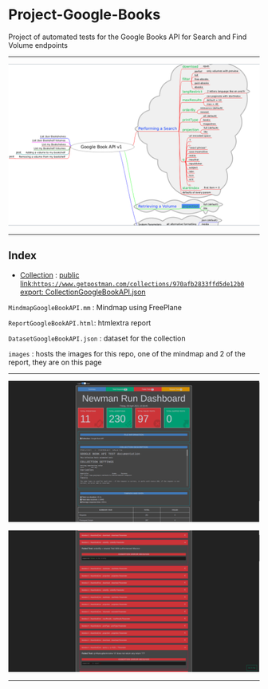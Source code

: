 # Project-Google-Books

Project of automated tests for the Google Books API for Search and Find Volume endpoints

- - - - - - - - - - - - - - - - - - - - - - - - - - - - - - -
![mindmap](images/MindmapGoogleBookAPI.png?raw=true)
- - - - - - - - - - - - - - - - - - - - - - - - - - - - - - -

## Index

* [Collection](https://github.com/RomainSeite/Project-Google-Books/blob/main/CollectionGoogleBookAPI.json) : [public link:`https://www.getpostman.com/collections/970afb2833ffd5de12b0`](https://www.getpostman.com/collections/970afb2833ffd5de12b0)
 [export: CollectionGoogleBookAPI.json](https://github.com/RomainSeite/Project-Google-Books/blob/main/CollectionGoogleBookAPI.json)

`MindmapGoogleBookAPI.mm` : Mindmap using FreePlane

`ReportGoogleBookAPI.html`: htmlextra report

`DatasetGoogleBookAPI.json` : dataset for the collection

`images` : hosts the images for this repo, one of the mindmap and 2 of the report, they are on this page

- - - - - - - - - - - - - - - - - - - - - - - - - - - - - - -

![report](images/ReportSummaryGoogleBookAPI.png?raw=true)

![report](images/ReportFailsGoogleBookAPI.png?raw=true)

- - - - - - - - - - - - - - - - - - - - - - - - - - - - - - -
